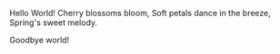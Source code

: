 Hello World!
Cherry blossoms bloom,
Soft petals dance in the breeze,
Spring's sweet melody.











Goodbye world!



